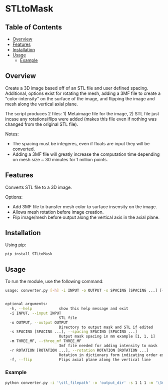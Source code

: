 # STLtoMask

## Table of Contents

- [Overview](#overview)
- [Features](#features)
- [Installation](#installation)
- [Usage](#usage)
  - [Example](#example)

  
## Overview

Create a 3D image based off of an STL file and user defined spacing. Additional, options exist for rotating the mesh, adding a 3MF file to create a "color-intensity" on the surface of the image, and flipping the image and mesh along the vertical axial plane. 

The script produces 2 files: 1) Metaimage file for the image, 2) STL file just incase any rotations/flips were added (makes this file even if nothing was changed from the original STL file).

Notes:
  - The spacing must be integeres, even if floats are input they will be converted.
  - Adding a 3MF file will greatly increase the computation time depending on mesh size ~ 30 minutes for 1 million points.

## Features

Converts STL file to a 3D image.

Options:
  - Add 3MF file to transfer mesh color to surface insensity on the image.
  - Allows mesh rotation before image creation.
  - Flip image/mesh before output along the vertical axis in the axial plane.


## Installation
Using [pip](https://pip.pypa.io/en/stable/):
```
pip install STLtoMask
```

## Usage
To run the module, use the following command:

```bash
usage: converter.py [-h] -i INPUT -o OUTPUT -s SPACING [SPACING ...] [-m THREE_MF] [-r ROTATION [ROTATION ...]] [-f]


optional arguments:
  -h, --help            show this help message and exit
  -i INPUT, --input INPUT
                        STL file
  -o OUTPUT, --output OUTPUT
                        Directory to output mask and STL if edited
  -s SPACING [SPACING ...], --spacing SPACING [SPACING ...]
                        Output mask spacing in mm example [1, 1, 1]
  -m THREE_MF, --three_mf THREE_MF
                        3mf file needed for adding intensity to mask
  -r ROTATION [ROTATION ...], --rotation ROTATION [ROTATION ...]
                        Rotation in dictionary form indicating order ex: {yxz: [10, 30, 0}, meaning rotate y=10 degrees then x=30 degrees
  -f, --flip            Flips axial plane along the vertical line

```

### Example
```bash
python converter.py -i '\stl_filepath' -o 'output_dir' -s 1 1 1 -m '\3mf_filepath' -r xyz 10 20 30.1 -f False

```
